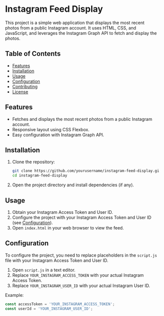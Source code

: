 # Instagram Feed Display

This project is a simple web application that displays the most recent photos from a public Instagram account. It uses HTML, CSS, and JavaScript, and leverages the Instagram Graph API to fetch and display the photos.

## Table of Contents
- [Features](#features)
- [Installation](#installation)
- [Usage](#usage)
- [Configuration](#configuration)
- [Contributing](#contributing)
- [License](#license)

## Features
- Fetches and displays the most recent photos from a public Instagram account.
- Responsive layout using CSS Flexbox.
- Easy configuration with Instagram Graph API.

## Installation
1. Clone the repository:
    ```bash
    git clone https://github.com/yourusername/instagram-feed-display.git
    cd instagram-feed-display
    ```

2. Open the project directory and install dependencies (if any).

## Usage
1. Obtain your Instagram Access Token and User ID.
2. Configure the project with your Instagram Access Token and User ID (see [Configuration](#configuration)).
3. Open `index.html` in your web browser to view the feed.

## Configuration
To configure the project, you need to replace placeholders in the `script.js` file with your Instagram Access Token and User ID.

1. Open `script.js` in a text editor.
2. Replace `YOUR_INSTAGRAM_ACCESS_TOKEN` with your actual Instagram Access Token.
3. Replace `YOUR_INSTAGRAM_USER_ID` with your actual Instagram User ID.

Example:
```javascript
const accessToken = 'YOUR_INSTAGRAM_ACCESS_TOKEN';
const userId = 'YOUR_INSTAGRAM_USER_ID';
